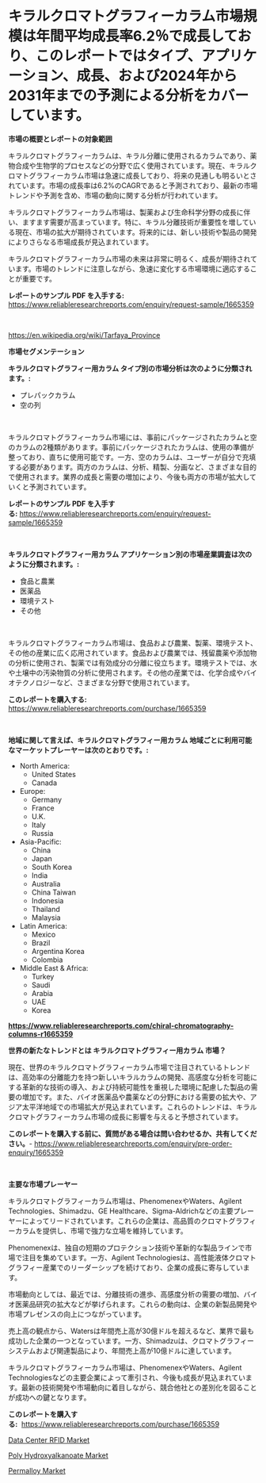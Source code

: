 <p><h1>キラルクロマトグラフィーカラム市場規模は年間平均成長率6.2％で成長しており、このレポートではタイプ、アプリケーション、成長、および2024年から2031年までの予測による分析をカバーしています。</h1></p><p><strong>市場の概要とレポートの対象範囲</strong></p>
<p><p>キラルクロマトグラフィーカラムは、キラル分離に使用されるカラムであり、薬物合成や生物学的プロセスなどの分野で広く使用されています。現在、キラルクロマトグラフィーカラム市場は急速に成長しており、将来の見通しも明るいとされています。市場の成長率は6.2%のCAGRであると予測されており、最新の市場トレンドや予測を含め、市場の動向に関する分析が行われています。</p><p>キラルクロマトグラフィーカラム市場は、製薬および生命科学分野の成長に伴い、ますます需要が高まっています。特に、キラル分離技術が重要性を増している現在、市場の拡大が期待されています。将来的には、新しい技術や製品の開発によりさらなる市場成長が見込まれています。</p><p>キラルクロマトグラフィーカラム市場の未来は非常に明るく、成長が期待されています。市場のトレンドに注意しながら、急速に変化する市場環境に適応することが重要です。</p></p>
<p><strong>レポートのサンプル PDF を入手する:</strong> <a href="https://www.reliableresearchreports.com/enquiry/request-sample/1665359">https://www.reliableresearchreports.com/enquiry/request-sample/1665359</a></p>
<p>&nbsp;</p>
<p><a href="https://en.wikipedia.org/wiki/Tarfaya_Province">https://en.wikipedia.org/wiki/Tarfaya_Province</a></p>
<p><strong>市場セグメンテーション</strong></p>
<p><strong>キラルクロマトグラフィー用カラム タイプ別の市場分析は次のように分類されます。:</strong></p>
<p><ul><li>プレパックカラム</li><li>空の列</li></ul></p>
<p>&nbsp;</p>
<p><p>キラルクロマトグラフィーカラム市場には、事前にパッケージされたカラムと空のカラムの2種類があります。事前にパッケージされたカラムは、使用の準備が整っており、直ちに使用可能です。一方、空のカラムは、ユーザーが自分で充填する必要があります。両方のカラムは、分析、精製、分画など、さまざまな目的で使用されます。業界の成長と需要の増加により、今後も両方の市場が拡大していくと予測されています。</p></p>
<p><strong>レポートのサンプル PDF を入手する:</strong>&nbsp;<a href="https://www.reliableresearchreports.com/enquiry/request-sample/1665359">https://www.reliableresearchreports.com/enquiry/request-sample/1665359</a></p>
<p>&nbsp;</p>
<p><strong> キラルクロマトグラフィー用カラム アプリケーション別の市場産業調査は次のように分類されます。:</strong></p>
<p><ul><li>食品と農業</li><li>医薬品</li><li>環境テスト</li><li>その他</li></ul></p>
<p>&nbsp;</p>
<p><p>キラルクロマトグラフィーカラム市場は、食品および農業、製薬、環境テスト、その他の産業に広く応用されています。食品および農業では、残留農薬や添加物の分析に使用され、製薬では有効成分の分離に役立ちます。環境テストでは、水や土壌中の汚染物質の分析に使用されます。その他の産業では、化学合成やバイオテクノロジーなど、さまざまな分野で使用されています。</p></p>
<p><strong>このレポートを購入する:</strong>&nbsp; <a href="https://www.reliableresearchreports.com/purchase/1665359">https://www.reliableresearchreports.com/purchase/1665359</a></p>
<p>&nbsp;</p>
<p><strong>地域に関して言えば、キラルクロマトグラフィー用カラム 地域ごとに利用可能なマーケットプレーヤーは次のとおりです。:</strong></p>
<p><ul>
    <li>
        North America:
        <ul>
            <li>United States</li>
            <li>Canada</li>
        </ul>
    </li>
    <li>
        Europe:
        <ul>
            <li>Germany</li>
            <li>France</li>
            <li>U.K.</li>
            <li>Italy</li>
            <li>Russia</li>
        </ul>
    </li>
    <li>
        Asia-Pacific:
        <ul>
            <li>China</li>
            <li>Japan</li>
            <li>South Korea</li>
            <li>India</li>
            <li>Australia</li>
            <li>China Taiwan</li>
            <li>Indonesia</li>
            <li>Thailand</li>
            <li>Malaysia</li>
        </ul>
    </li>
    <li>
        Latin America:
        <ul>
            <li>Mexico</li>
            <li>Brazil</li>
            <li>Argentina Korea</li>
            <li>Colombia</li>
        </ul>
    </li>
    <li>
        Middle East & Africa:
        <ul>
            <li>Turkey</li>
            <li>Saudi</li>
            <li>Arabia</li>
            <li>UAE</li>
            <li>Korea</li>
        </ul>
    </li>
    </ul></p>
<p><strong><a href="https://www.reliableresearchreports.com/chiral-chromatography-columns-r1665359">https://www.reliableresearchreports.com/chiral-chromatography-columns-r1665359</a></strong>&nbsp;</p>
<p><strong>世界の新たなトレンドとは キラルクロマトグラフィー用カラム 市場？</strong></p>
<p><p>現在、世界のキラルクロマトグラフィーカラム市場で注目されているトレンドは、高効率の分離能力を持つ新しいキラルカラムの開発、高感度な分析を可能にする革新的な技術の導入、および持続可能性を重視した環境に配慮した製品の需要の増加です。また、バイオ医薬品や農薬などの分野における需要の拡大や、アジア太平洋地域での市場拡大が見込まれています。これらのトレンドは、キラルクロマトグラフィーカラム市場の成長に影響を与えると予想されています。</p></p>
<p><strong>このレポートを購入する前に、質問がある場合は問い合わせるか、共有してください。</strong>- <a href="https://www.reliableresearchreports.com/enquiry/pre-order-enquiry/1665359">https://www.reliableresearchreports.com/enquiry/pre-order-enquiry/1665359</a></p>
<p>&nbsp;</p>
<p><strong>主要な市場プレーヤー</strong></p>
<p><p>キラルクロマトグラフィーカラム市場は、PhenomenexやWaters、Agilent Technologies、Shimadzu、GE Healthcare、Sigma-Aldrichなどの主要プレーヤーによってリードされています。これらの企業は、高品質のクロマトグラフィーカラムを提供し、市場で強力な立場を維持しています。</p><p>Phenomenexは、独自の短期のプロテクション技術や革新的な製品ラインで市場で注目を集めています。一方、Agilent Technologiesは、高性能液体クロマトグラフィー産業でのリーダーシップを続けており、企業の成長に寄与しています。</p><p>市場動向としては、最近では、分離技術の進歩、高感度分析の需要の増加、バイオ医薬品研究の拡大などが挙げられます。これらの動向は、企業の新製品開発や市場プレゼンスの向上につながっています。</p><p>売上高の観点から、Watersは年間売上高が30億ドルを超えるなど、業界で最も成功した企業の一つとなっています。一方、Shimadzuは、クロマトグラフィーシステムおよび関連製品により、年間売上高が10億ドルに達しています。</p><p>キラルクロマトグラフィーカラム市場は、PhenomenexやWaters、Agilent Technologiesなどの主要企業によって牽引され、今後も成長が見込まれています。最新の技術開発や市場動向に着目しながら、競合他社との差別化を図ることが成功への鍵となります。</p></p>
<p><strong>このレポートを購入する:</strong>&nbsp;&nbsp;<a href="https://www.reliableresearchreports.com/purchase/1665359">https://www.reliableresearchreports.com/purchase/1665359</a></p>
<p><p><a href="https://issuu.com/reportprime-2/docs/data-center-rfid-market-size-2030.pptx">Data Center RFID Market</a></p><p><a href="https://github.com/mqlmqing52/Market-Research-Report-List-1/blob/main/poly-hydroxyalkanoate-market.md">Poly Hydroxyalkanoate Market</a></p><p><a href="https://github.com/Jeralderzog65756e/Market-Research-Report-List-1/blob/main/permalloy-market.md">Permalloy Market</a></p></p>